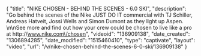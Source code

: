 {
    "title": "NIKE CHOSEN - BEHIND THE SCENES - 6.0 SKI",
    "description": "Go behind the scenes of the Nike JUST DO IT commercial with TJ Schiller, Andreas Hatveit, Jossi Wells and Simon Dumont as they light up Aspen. \n\nSee more and find out how your crew could be chosen to live like a pro at http:\/\/www.nike.com\/chosen",
    "videoid": "136909138",
    "date_created": "1306894285",
    "date_modified": "1515460410",
    "type": "captivate",
    "layout": "video",
    "url": "\/v\/nike-chosen-behind-the-scenes-6-0-ski\/136909138"
}